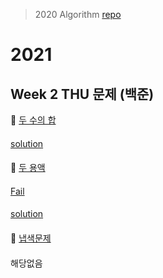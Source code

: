 > 2020 Algorithm [repo](https://github.com/OneHundredMillionSalary/Algorithm/)
# 2021
## Week 2 THU 문제 (백준)

👀 [두 수의 합](https://www.acmicpc.net/problem/3273)

####

[solution](https://github.com/conquerex/WhatTheAlgorithm/blob/master/src/study2021/week02/week02_03273.java)

####

👀 [두 용액](https://www.acmicpc.net/problem/2470)

####

[Fail](https://github.com/conquerex/WhatTheAlgorithm/blob/3af78897c1dff94a6e75424a070a8e12c66a2de4/src/study2021/week01/week01_02470.java)

####

[solution](https://github.com/conquerex/WhatTheAlgorithm/blob/master/src/study2021/week02/week02_02470.java)

####

👀 [냅색문제](https://www.acmicpc.net/problem/1450)

####

해당없음
